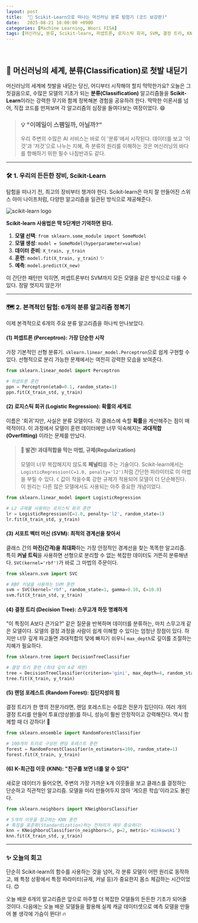 ```yaml
---
layout: post
title:  "🤖 Scikit-Learn으로 떠나는 머신러닝 분류 탐험기 (코드 보강판)"
date:   2025-08-21 10:00:00 +0900
categories: [Machine Learning, Woori FISA]
tags: [머신러닝, 분류, Scikit-learn, 퍼셉트론, 로지스틱 회귀, SVM, 결정 트리, KNN, 규제, '#우리FIS아카데미', '#우리FISA', '#AI엔지니어링', '#K-디지털트레이닝', '#우리에프아이에스', '#글로벌소프트웨어캠퍼스']
---
```


<br>

## 🚀 머신러닝의 세계, 분류(Classification)로 첫발 내딛기

머신러닝의 세계에 첫발을 내딛는 당신, 어디부터 시작해야 할지 막막한가요? 오늘은 그 첫걸음으로, 수많은 모델의 기초가 되는 **분류(Classification)** 알고리즘들을 **Scikit-Learn**이라는 강력한 무기와 함께 정복해본 경험을 공유하려 한다. 딱딱한 이론서를 넘어, 직접 코드를 만져보며 각 알고리즘의 심장을 들여다보는 여정이었다. 😄

> ### 💡 "이메일이 스팸일까, 아닐까?"
> 우리 주변의 수많은 AI 서비스는 바로 이 '분류'에서 시작된다. 데이터를 보고 '이것'과 '저것'으로 나누는 지혜, 즉 분류의 원리를 이해하는 것은 머신러닝의 바다를 항해하기 위한 필수 나침반과도 같다.

---

### 🛠️ 1. 우리의 든든한 장비, Scikit-Learn

탐험을 떠나기 전, 최고의 장비부터 챙겨야 한다. Scikit-learn은 마치 잘 만들어진 스위스 아미 나이프처럼, 다양한 알고리즘을 일관된 방식으로 제공해준다.

![scikit-learn logo](https://scikit-learn.org/stable/_static/scikit-learn-logo-small.png)

**Scikit-learn 사용법은 딱 5단계만 기억하면 된다.**

1.  **모델 선택**: `from sklearn.some_module import SomeModel`
2.  **모델 생성**: `model = SomeModel(hyperparameter=value)`
3.  **데이터 준비**: `X_train, y_train`
4.  **훈련**: `model.fit(X_train, y_train)` ✨
5.  **예측**: `model.predict(X_new)`

이 간단한 패턴만 익히면, 퍼셉트론부터 SVM까지 모든 모델을 같은 방식으로 다룰 수 있다. 정말 멋지지 않은가!

---

### 🗺️ 2. 본격적인 탐험: 6개의 분류 알고리즘 정복기

이제 본격적으로 6개의 주요 분류 알고리즘을 하나씩 만나보았다.

#### (1) 퍼셉트론 (Perceptron): 가장 단순한 시작
가장 기본적인 선형 분류기. `sklearn.linear_model.Perceptron`으로 쉽게 구현할 수 있다. 선형적으로 분리 가능한 문제에서는 여전히 강력한 모습을 보여준다.
```python
from sklearn.linear_model import Perceptron

# 퍼셉트론 훈련
ppn = Perceptron(eta0=0.1, random_state=1)
ppn.fit(X_train_std, y_train)
```

#### (2) 로지스틱 회귀 (Logistic Regression): 확률의 세계로
이름은 '회귀'지만, 사실은 분류 모델이다. 각 클래스에 속할 **확률**을 계산해주는 점이 매력적이다. 이 과정에서 모델이 훈련 데이터에만 너무 익숙해지는 **과대적합(Overfitting)** 이라는 문제를 만났다.

> #### 🧐 발견! 과대적합을 막는 마법, 규제(Regularization)
> 모델이 너무 복잡해지지 않도록 **페널티**를 주는 기술이다. Scikit-learn에서는 `LogisticRegression(C=1.0, penalty='l2')`처럼 간단한 파라미터로 이 마법을 부릴 수 있다. `C` 값이 작을수록 강한 규제가 적용되어 모델이 더 단순해진다. 이 원리는 다른 많은 모델에서도 사용되는 아주 중요한 개념이었다.

```python
from sklearn.linear_model import LogisticRegression

# L2 규제를 사용하는 로지스틱 회귀 훈련
lr = LogisticRegression(C=1.0, penalty='l2', random_state=1)
lr.fit(X_train_std, y_train)
```

#### (3) 서포트 벡터 머신 (SVM): 최적의 경계선을 찾아서
클래스 간의 **마진(간격)을 최대화**하는 가장 안정적인 경계선을 찾는 똑똑한 알고리즘. 특히 **커널 트릭**을 사용하면 선형으로 분리할 수 없는 복잡한 데이터도 거뜬히 분류해낸다. `SVC(kernel='rbf')`가 바로 그 마법의 주문이다.
```python
from sklearn.svm import SVC

# RBF 커널을 사용하는 SVM 훈련
svm = SVC(kernel='rbf', random_state=1, gamma=0.10, C=10.0)
svm.fit(X_train_std, y_train)
```

#### (4) 결정 트리 (Decision Tree): 스무고개 하듯 명쾌하게
"이 특징이 A보다 큰가요?" 같은 질문을 반복하며 데이터를 분류하는, 마치 스무고개 같은 모델이다. 모델의 결정 과정을 사람이 쉽게 이해할 수 있다는 엄청난 장점이 있다. 하지만 너무 깊게 파고들면 과대적합의 덫에 빠지기 쉬우니 `max_depth`로 깊이를 조절하는 지혜가 필요하다.
```python
from sklearn.tree import DecisionTreeClassifier

# 결정 트리 훈련 (최대 깊이 4로 제한)
tree = DecisionTreeClassifier(criterion='gini', max_depth=4, random_state=1)
tree.fit(X_train, y_train)
```

#### (5) 랜덤 포레스트 (Random Forest): 집단지성의 힘
결정 트리가 한 명의 전문가라면, 랜덤 포레스트는 수많은 전문가 집단이다. 여러 개의 결정 트리를 만들어 투표(앙상블)를 하니, 성능이 훨씬 안정적이고 강력해진다. 역시 함께할 때 더 강하다! 🧠
```python
from sklearn.ensemble import RandomForestClassifier

# 100개의 트리로 구성된 랜덤 포레스트 훈련
forest = RandomForestClassifier(n_estimators=100, random_state=1)
forest.fit(X_train, y_train)
```

#### (6) K-최근접 이웃 (KNN): "친구를 보면 너를 알 수 있다"
새로운 데이터가 들어오면, 주변의 가장 가까운 k개 이웃들을 보고 클래스를 결정하는 단순하고 직관적인 알고리즘. 모델을 미리 만들어두지 않아 '게으른 학습'이라고도 불린다.

```python
from sklearn.neighbors import KNeighborsClassifier

# 5개의 이웃을 참고하는 KNN 훈련
# 특징을 표준화(Standardization)하는 전처리가 매우 중요하다!
knn = KNeighborsClassifier(n_neighbors=5, p=2, metric='minkowski')
knn.fit(X_train_std, y_train)
```
---

### ✨ 오늘의 회고

단순히 Scikit-learn의 함수를 사용하는 것을 넘어, 각 분류 모델이 어떤 원리로 동작하고, 왜 특정 상황에서 특정 파라미터(규제, 커널 등)가 중요한지 몸소 체감하는 시간이었다. 😊

오늘 배운 6개의 알고리즘은 앞으로 마주할 더 복잡한 모델들의 든든한 기초가 되어줄 것이다. 다음에는 오늘 배운 모델들을 활용해 실제 캐글 데이터셋으로 예측 모델을 만들어 볼 생각에 가슴이 뛴다! 🔥
